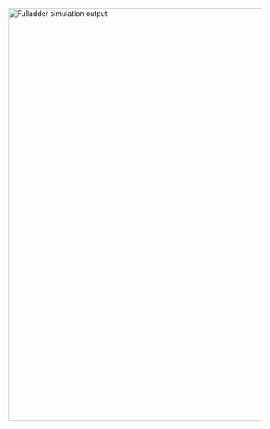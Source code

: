 <img width="822" alt="Fulladder simulation output" src="https://user-images.githubusercontent.com/115290901/197333915-e29200ae-5f6d-45cd-be55-2dd9800c8a74.png">

